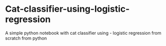 # Cat-classifier-using-logistic-regression
A simple python notebook with cat classifier using - logistic regression from scratch from python
